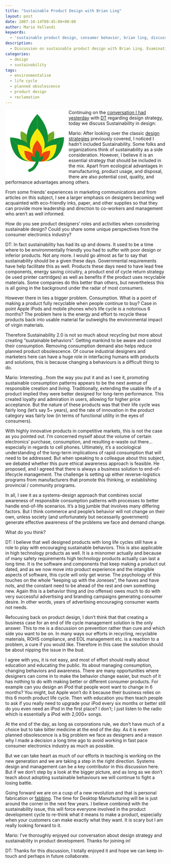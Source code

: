 ```yaml
---
title: "Sustainable Product Design with Brian Ling"
layout: post
date: 2007-10-14T09:45:09+00:00
author: Mario Vellandi
keywords:
  - 'sustainable product design, consumer behavior, brian ling, discussion, consumption, planned obsolescence, life cycle, electronics  '
description:
  - Discussion on sustainable product design with Brian Ling. Examination of industrial designers and marketers roles, sustainable behaviors, consumption
categories:
  - design
  - sustainability
tags:
  - environmentalism
  - life cycle
  - planned obsolescence
  - product design
  - reclamation
---
```

<img src="/images/2008/sustainableleaf.jpg" alt="visual metaphor for sustainable design" align="left" />Continuing on the [conversation I had yesterday](../design-strategy-conversation-with-dt/ "design strategy conversation with Brian Ling") with [DT](http://www.designsojourn.com "Design Sojourn blog") regarding design strategy, today we discuss Sustainability in design:

Mario: After looking over the classic [design strategies](../new-product-design-strategy/ "article on product design strategies") previously covered, I noticed I hadn&#8217;t included Sustainability. Some folks and organizations think of sustainability as a side consideration. However, I believe it is an essential strategy that should be included in the mix. Apart from ecological advantages in manufacturing, product usage, and disposal, there are also potential cost, quality, and performance advantages among others.

From some friends&#8217; experiences in marketing communications and from articles on this subject, I see a larger emphasis on designers becoming well acquainted with eco-friendly inks, paper, and other supplies so that they can provide more leadership and direction to co-workers and management who aren&#8217;t as well informed.

How do you see product designers&#8217; roles and activities when considering sustainable design? Could you share some unique perspectives from the consumer electronics industry?

DT: In fact sustainability has had its up and downs. It used to be a time where to be environmentally friendly you had to suffer with poor design or inferior products. Not any more. I would go almost as far to say that sustainability should be a given these days. Governmental requirements have help facilitate this as well. Products these days need to have lead free components, energy saving circuitry, a product end of cycle return strategy (ie used printer cartridges) as well as benefits if the product uses recyclable materials. Some companies do this better than others, but nevertheless this is all going in the background under the radar of most consumers.

However there in lies a bigger problem. Consumption. What is a point of making a product fully recyclable when people continue to buy? Case in point Apple iPods and mobile phones who&#8217;s life cycle is a notorious 6 months? The problem here is the energy and effort to recycle these products back into usable material far outweighs the environmental impact of virgin materials.

Therefore Sustainability 2.0 is not so much about recycling but more about creating &#8220;sustainable behaviors&#8221;. Getting mankind to be aware and control their consumption. Removing consumption demand also helps reduce planned product obsolescence. Of course industrial designers and marketers here can have a huge role in interfacing humans with products and solutions, this is because changing a behaviours is a difficult thing to do.

Mario: Interesting&#8230;from the way you put it and as I see it, promoting sustainable consumption patterns appears to be the next avenue of responsible creation and living. Traditionally, extending the usable life of a product implied they were better designed for long-term performance. This created loyalty and admiration in users, allowing for higher price acceptance. But the nature of these products was that their life cycle was fairly long (let&#8217;s say 5+ years), and the rate of innovation in the product category was fairly low (in terms of functional utility in the eyes of consumers).

With highly innovative products in competitive markets, this is not the case as you pointed out. I&#8217;m concerned myself about the volume of certain electronics&#8217; purchase, consumption, and resulting e-waste out there&#8230;especially in regards to cell phones. Ultimately, it&#8217;s a sociological understanding of the long-term implications of rapid consumption that will need to be addressed. But when speaking to a colleague about this subject, we debated whether this pure ethical awareness approach is feasible. He proposed, and I agreed that there is always a business solution to end-of-lifecycle management. The challenge is setting up either reverse-logistics programs from manufacturers that promote this thinking, or establishing provincial / community programs.

In all, I see it as a systems-design approach that combines social awareness of responsible consumption patterns with processes to better handle end-of-life scenarios. It&#8217;s a big jumble that involves many differing factors. But I think commerce and people&#8217;s behavior will not change on their own, unless society (and unfortunately but necessarily government) generate effective awareness of the problems we face and demand change.

What do you think?

DT: I believe that well designed products with long life cycles still have a role to play with encouraging sustainable behaviors. This is also applicable in high technology products as well. It is a misnomer actually and because of many safety requirements high technology products actually can last a long time. It is the software and components that keep making a product out dated, and as we now move into product experience and the intangible aspects of software, this cycle will only get worse. The psychology of this touches on the whole &#8220;keeping up with the Joneses&#8221;, the haves and have nots, and the constant need to be ahead of the rest and own something new. Again this is a behavior thing and (no offense) owes much to do with very successful advertising and branding campaigns generating consumer desire. In other words, years of advertising encouraging consumer wants not needs.

Refocusing back on product design, I don&#8217;t think that that creating a business case for an end of life cycle management solution is the only answer. This to me is a discussion on prevention rather than cure and which side you want to be on. In many ways our efforts in recycling, recyclable materials, ROHS compliance, and EOL management etc. is a reaction to a problem, a cure if you would like. Therefore in this case the solution should be about nipping the issue in the bud.

I agree with you, it is not easy, and most of effort should really about education and educating the public. Its about managing consumption, changing behaviors and awareness. There are many opportunities where designers can come in to make the behavior change easier, but much of it has nothing to do with making better or different consumer products. For example can you design an iPod that people wont want to change in 6 months? You might, but Apple won&#8217;t do it because their business relies on this 6 month product life cycle. Then with education you then teach people to ask if you really need to upgrade your iPod every six months or better still do you even need an iPod in the first place? I don&#8217;t; I just listen to the radio which is essentially a iPod with 2,000+ songs.

At the end of the day, as long as corporations rule, we don&#8217;t have much of a choice but to take bitter medicine at the end of the day. As it is even planned obsolescence is a big problem we face as designers and a reason why I made a decision a long time ago to avoid working in fast pace consumer electronics industry as much as possible.

But we can take heart as much of our efforts in teaching is working on the new generation and we are taking a step in the right direction. Systems design and management can be a key contributor in this discussion here. But if we don&#8217;t step by a look at the bigger picture, and as long as we don&#8217;t teach about adopting sustainable behaviours we will continue to fight a losing battle.

Going forward we are on a cusp of a new revolution and that is personal fabrication or [fabbing](http://www.designsojourn.com/2007/06/04/fabbing-a-primer-for-guerilla-design-strategies/ "fabbing"). The time for Desktop Manufacturing will be is just around the corner in the next few years. I believe combined with the sustainability issue, this will force everyone involved in the product development cycle to re-think what it means to make a product, especially when your customers can make exactly what they want. It is scary but I am really looking forward to it.

Mario: I&#8217;ve thoroughly enjoyed our conversation about design strategy and sustainability in product development. Thanks for joining in!

DT: Thanks for this discussion, I totally enjoyed it and hope we can keep in-touch and perhaps in future collaborate.
